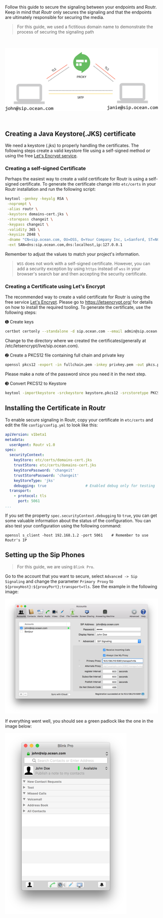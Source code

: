 Follow this guide to secure the signaling between your endpoints and Routr. Keep in mind that *Routr* only secures the signaling and that the endpoints are ultimately responsible for securing the media.

> For this guide, we used a fictitious domain name to demonstrate the process of securing the signaling path

<img src="/docs/assets/images/secure_signaling.png" width=600 vspace=30>

## Creating a Java Keystore(.JKS) certificate

We need a keystore (.jks) to properly handling the certificates. The following steps create a valid keystore file using a self-signed method or using the free [Let's Encrypt service](https://letsencrypt.org/).

### Creating a self-signed Certificate

Perhaps the easiest way to create a valid certificate for Routr is using a self-signed certificate. To generate the certificate change into `etc/certs` in your Routr installation and run the following script:

```bash
keytool -genkey -keyalg RSA \
 -noprompt \
 -alias routr \
 -keystore domains-cert.jks \
 -storepass changeit \
 -keypass changeit \
 -validity 365 \
 -keysize 2048 \
 -dname "CN=sip.ocean.com, OU=OSS, O=Your Company Inc, L=Sanford, ST=NC, C=US" \
 -ext SAN=dns:sip.ocean.com,dns:localhost,ip:127.0.0.1
```

Remember to adjust the values to match your project's information.

> `WSS` does not work with a self-signed certificate. However, you can add a security exception by using `https` instead of `wss` in your browser's search bar and then accepting the security certificate.

### Creating a Certificate using Let's Encrypt

The recommended way to create a valid certificate for Routr is using the free service [Let's Encrypt](https://letsencrypt.org). Please go to https://letsencrypt.org/ for details on how to install the required tooling. To generate the certificate, use the following steps:

&#10122; Create keys

```bash
certbot certonly --standalone -d sip.ocean.com --email admin@sip.ocean.com
```

Change to the directory where we created the certificates(generally at /etc/letsencrypt/live/sip.ocean.com).

&#10123; Create a PKCS12 file containing full chain and private key

```bash
openssl pkcs12 -export -in fullchain.pem -inkey privkey.pem -out pkcs.p12 -name domains-cert.jks
```

Please make a note of the password since you need it in the next step.

&#10124; Convert PKCS12 to Keystore

```bash
keytool -importkeystore -srckeystore keystore.pkcs12 -srcstoretype PKCS12 -destkeystore domains-cert.jks
```

## Installing the Certificate in Routr

To enable secure signaling in Routr, copy your certificate in `etc/certs` and edit the file `config/config.yml` to look like this:

```yml
apiVersion: v1beta1
metadata:
  userAgent: Routr v1.0
spec:
  securityContext:
    keyStore: etc/certs/domains-cert.jks
    trustStore: etc/certs/domains-cert.jks
    keyStorePassword: 'changeit'
    trustStorePassword: 'changeit'
    keyStoreType: 'jks'
    debugging: true                  # Enabled debug only for testing
  transport:
    - protocol: tls
      port: 5061
...
```

If you set the property `spec.securityContext.debugging`  to `true`, you can get some valuable information about the status of the configuration. You can also test your configuration using the following command:

```
openssl s_client -host 192.168.1.2 -port 5061    # Remember to use Routr's IP
```

## Setting up the Sip Phones

> For this guide, we are using `Blink Pro`.

Go to the account that you want to secure, select `Advanced -> Sip Signaling` and change the parameter `Primary Proxy` to `${proxyHost}:${proxyPort};transport=tls`. See the example in the following image:

<img src="/docs/assets/images/blinkpro_tls_config.png" width=600>

If everything went well, you should see a green padlock like the one in the image below:

<img src="/docs/assets/images/blinkpro_tls_secured.png" width=400>
